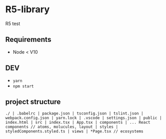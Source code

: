 # R5-library
 R5 test 
 
## Requirements
- Node < V10

## DEV
- `yarn`
- `npm start`

## project structure
`./
 | .babelrc
 | package.json
 | tsconfig.json
 | tslint.json
 | webpack.config.json
 | yarn.lock
 | .vscode
  | settings.json
 | public
  | index.html
 | src
  | index.tsx
  | App.tsx
  | components
  | ... React components // atoms, molucules, layout
   | styles
    | styledComponents.styled.ts
  | views
   | *Page.tsx // ecosystems`
